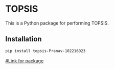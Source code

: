 # TOPSIS

This is a Python package for performing TOPSIS.

## Installation

```bash
pip install topsis-Pranav-102216023

```

[#Link for package](https://pypi.org/project/topsis-Pranav-102216023/)
